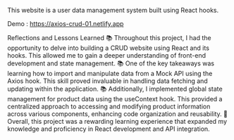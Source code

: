 This website is a user data management system built using React hooks.

Demo : https://axios-crud-01.netlify.app

Reflections and Lessons Learned
📚 Throughout this project, I had the opportunity to delve into building a CRUD website using React and its hooks. This allowed me to gain a deeper understanding of front-end development and state management.
📚 One of the key takeaways was learning how to import and manipulate data from a Mock API using the Axios hook. This skill proved invaluable in handling data fetching and updating within the application.
📚 Additionally, I implemented global state management for product data using the useContext hook. This provided a centralized approach to accessing and modifying product information across various components, enhancing code organization and reusability.
🚀 Overall, this project was a rewarding learning experience that expanded my knowledge and proficiency in React development and API integration.